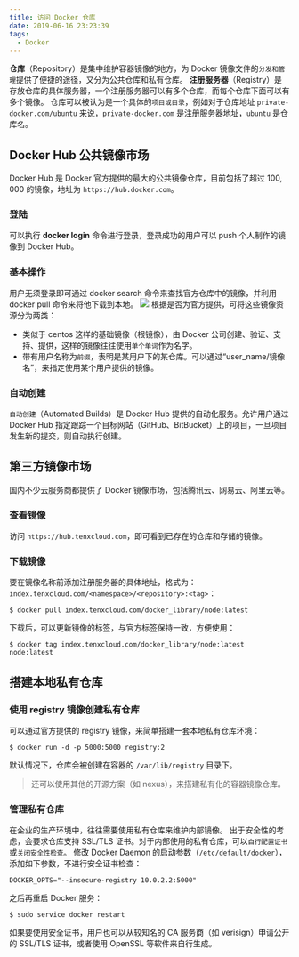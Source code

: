 ```yaml
---
title: 访问 Docker 仓库
date: 2019-06-16 23:23:39
tags:
  - Docker
---
```

**仓库**（Repository）是集中维护容器镜像的地方，为 Docker 镜像文件的`分发和管理`提供了便捷的途径，又分为公共仓库和私有仓库。
**注册服务器**（Registry）是存放仓库的具体服务器，一个注册服务器可以有多个仓库，而每个仓库下面可以有多个镜像。
仓库可以被认为是一个具体的`项目或目录`，例如对于仓库地址 `private-docker.com/ubuntu` 来说，`private-docker.com` 是注册服务器地址，`ubuntu` 是仓库名。
## Docker Hub 公共镜像市场
Docker Hub 是 Docker 官方提供的最大的公共镜像仓库，目前包括了超过 100, 000 的镜像，地址为 `https://hub.docker.com`。
### 登陆
可以执行 **docker login** 命令进行登录，登录成功的用户可以 push 个人制作的镜像到 Docker Hub。
<!--more-->
### 基本操作
用户无须登录即可通过 docker search 命令来查找官方仓库中的镜像，并利用 docker pull 命令来将他下载到本地。
![](https://raw.githubusercontent.com/snlndod/mPOST/master/Docker/5-1.jpeg)
根据是否为官方提供，可将这些镜像资源分为两类：
- 类似于 centos 这样的基础镜像（根镜像），由 Docker 公司创建、验证、支持、提供，这样的镜像往往使用`单个单词`作为名字。
- 带有用户名称为`前缀`，表明是某用户下的某仓库。可以通过“user_name/镜像名”，来指定使用某个用户提供的镜像。

### 自动创建
`自动创建`（Automated Builds）是 Docker Hub 提供的自动化服务。允许用户通过 Docker Hub 指定跟踪一个目标网站（GitHub、BitBucket）上的项目，一旦项目发生新的提交，则自动执行创建。
## 第三方镜像市场
国内不少云服务商都提供了 Docker 镜像市场，包括腾讯云、网易云、阿里云等。
### 查看镜像
访问 `https://hub.tenxcloud.com`，即可看到已存在的仓库和存储的镜像。
### 下载镜像
要在镜像名称前添加注册服务器的具体地址，格式为：`index.tenxcloud.com/<namespace>/<repository>:<tag>`：
```
$ docker pull index.tenxcloud.com/docker_library/node:latest
```
下载后，可以更新镜像的标签，与官方标签保持一致，方便使用：
```
$ docker tag index.tenxcloud.com/docker_library/node:latest node:latest
```
## 搭建本地私有仓库
### 使用 registry 镜像创建私有仓库
可以通过官方提供的 registry 镜像，来简单搭建一套本地私有仓库环境：
```
$ docker run -d -p 5000:5000 registry:2
```
默认情况下，仓库会被创建在容器的 `/var/lib/registry` 目录下。
> 还可以使用其他的开源方案（如 nexus），来搭建私有化的容器镜像仓库。

### 管理私有仓库
在企业的生产环境中，往往需要使用私有仓库来维护内部镜像。
出于安全性的考虑，会要求仓库支持 SSL/TLS 证书。对于内部使用的私有仓库，可以`自行配置证书`或`关闭安全性检查`。
修改 Docker Daemon 的启动参数（`/etc/default/docker`），添加如下参数，不进行安全证书检查：
```
DOCKER_OPTS="--insecure-registry 10.0.2.2:5000"
```
之后再重启 Docker 服务：
```
$ sudo service docker restart
```
如果要使用安全证书，用户也可以从较知名的 CA 服务商（如 verisign）申请公开的 SSL/TLS 证书，或者使用 OpenSSL 等软件来自行生成。
